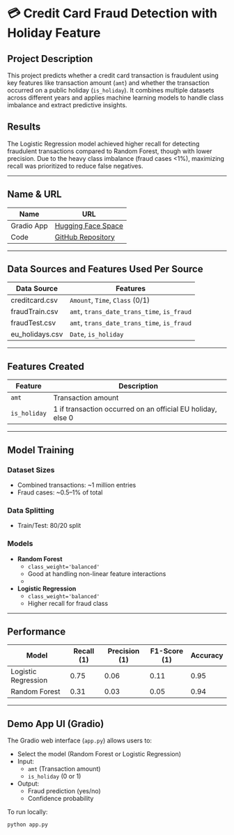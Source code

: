 # 💳 Credit Card Fraud Detection with Holiday Feature

## Project Description

This project predicts whether a credit card transaction is fraudulent using key features like transaction amount (`amt`) and whether the transaction occurred on a public holiday (`is_holiday`). It combines multiple datasets across different years and applies machine learning models to handle class imbalance and extract predictive insights.

## Results

The Logistic Regression model achieved higher recall for detecting fraudulent transactions compared to Random Forest, though with lower precision. Due to the heavy class imbalance (fraud cases <1%), maximizing recall was prioritized to reduce false negatives.

---

## Name & URL

| Name         | URL                         |
|--------------|-----------------------------|
| Gradio App   | [Hugging Face Space](https://huggingface.co/spaces/groebmic/FraudPrediction) |
| Code         | [GitHub Repository](https://github.com/groebmic/FraudDetection/)           |

---

## Data Sources and Features Used Per Source

| Data Source           | Features                             |
|-----------------------|--------------------------------------|
| creditcard.csv        | `Amount`, `Time`, `Class` (0/1)      |
| fraudTrain.csv        | `amt`, `trans_date_trans_time`, `is_fraud` |
| fraudTest.csv         | `amt`, `trans_date_trans_time`, `is_fraud` |
| eu_holidays.csv       | `Date`, `is_holiday`                 |

---

## Features Created

| Feature      | Description                                                  |
|--------------|--------------------------------------------------------------|
| `amt`        | Transaction amount                                           |
| `is_holiday` | 1 if transaction occurred on an official EU holiday, else 0 |

---

## Model Training

### Dataset Sizes
- Combined transactions: ~1 million entries
- Fraud cases: ~0.5–1% of total

### Data Splitting
- Train/Test: 80/20 split

### Models
- **Random Forest**
  - `class_weight='balanced'`
  - Good at handling non-linear feature interactions
  - 
- **Logistic Regression**
  - `class_weight='balanced'`
  - Higher recall for fraud class

---

## Performance

| Model             | Recall (1) | Precision (1) | F1-Score (1) | Accuracy |
|-------------------|------------|---------------|--------------|----------|
| Logistic Regression | 0.75       | 0.06          | 0.11         | 0.95     |
| Random Forest       | 0.31       | 0.03          | 0.05         | 0.94     |

---

## Demo App UI (Gradio)

The Gradio web interface (`app.py`) allows users to:

- Select the model (Random Forest or Logistic Regression)
- Input:
  - `amt` (Transaction amount)
  - `is_holiday` (0 or 1)
- Output:
  - Fraud prediction (yes/no)
  - Confidence probability

To run locally:

```bash
python app.py
